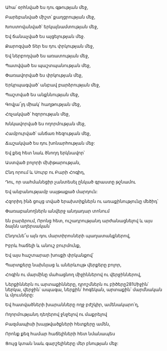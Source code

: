 Ահա՛ օրհնված ես դու գթության մեջ,


Բարեբանված միշտ՝ քաղցրության մեջ,


Խոստովանված՝ երկայնամտության մեջ,


Եվ ճանաչված ես այցելության մեջ.


Քարոզված Տեր ես դու փրկության մեջ,


Եվ ներբողված ես առատության մեջ,


Պատվված ես պաշտպանության մեջ,


Փառավորված ես փրկության մեջ,


Երկրպագված՝ անբավ բարձրության մեջ,


Պաշտված ես անքննության մեջ,


Գովյա՜լդ միակ՝ հաղթության մեջ,


Հռչակված՝ հզորության մեջ,


Խնկավորված ես ողորմության մեջ,


Համբուրված՝ անճառ հեզության մեջ,


Ճաշակված ես դու խոնարհության մեջ:


Եվ քեզ հետ նաև ծնողդ երկնավոր՝


Աստված բոլորի մխիթարության,


Ընդ որում և Սուրբ ու Բարի Հոգիդ,


Դու, որ սահմանեցիր չանտեսել ընկած գրաստը թշնամու


Եվ անբանությամբ սայթաքած մարդուն:


Հզորիդ ինձ ցույց տված երախտիքներն ու առաքինությունը մեծիդ՝


Փառաբանողներն անվերջ անդադար տոնում


են բարձրում, Որոնց հետ, ուշադրությանդ արժանացնելով և այս ձայնն աղերսական՝


Ընդունե՜ս այն դու մարտիրոսների պաղատանքներով,


Իբրև հաճելի և անուշ բուրմունք,


Եվ այս հաշտարար խոսքի փրկանքով՝


Պարտքերը նախնյաց և աներևույթ վերքերը բոլոր,


Հոգին ու մարմինը մահացնող միջիններով ու վերջիններով,


Ներքիններն ու արտաքինները, դրոշմներն ու բիծերը281Միջին՝ ներկա, վերջին՝ ապագա, ներքին՝ հոգեկան, արտաքին՝ մարմնական և մյուսները:


Եվ հատվածների խարանները ողջ բժշկիր, ամենակարո՛ղ,


Ողորմությանդ դեղերով ջնջելով ու մաքրելով


Բազմապիսի խայթվածքների հետքերը ամեն,


Որոնք քեզ համար հաճելիների հետ նմանապես


Ցույց կտան նաև գարշելիները մեր բնության մեջ: